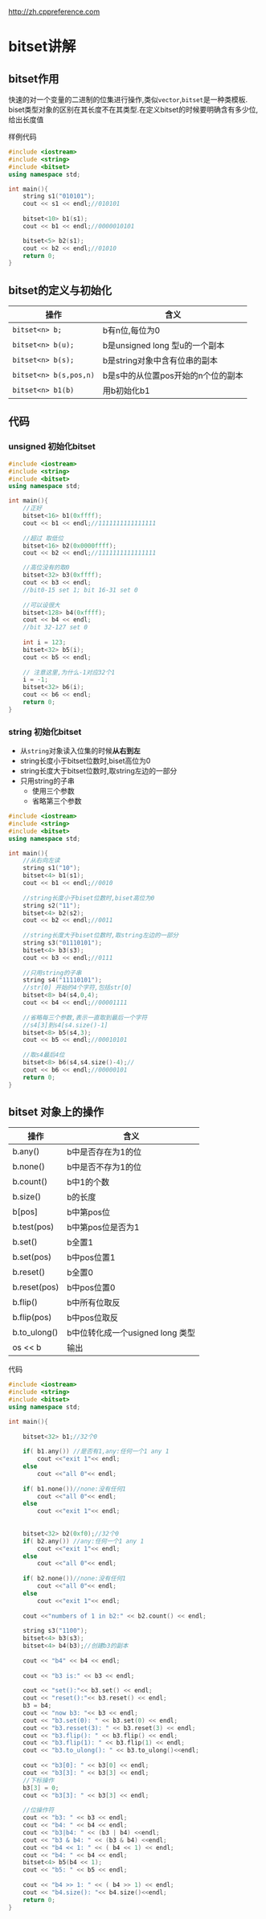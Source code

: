 http://zh.cppreference.com
# bitset讲解

## bitset作用

快速的对一个变量的二进制的位集进行操作,类似`vector`,`bitset`是一种类模板.
biset类型对象的区别在其长度不在其类型.在定义bitset的时候要明确含有多少位,给出长度值

样例代码


```c++
#include <iostream>
#include <string>
#include <bitset>
using namespace std;

int main(){
    string s1("010101");
    cout << s1 << endl;//010101
    
    bitset<10> b1(s1);
    cout << b1 << endl;//0000010101

    bitset<5> b2(s1);
    cout << b2 << endl;//01010
    return 0;
}
```


## bitset的定义与初始化

| 操作                 | 含义                              |
|----------------------|-----------------------------------|
| `bitset<n> b;`         | b有n位,每位为0                    |
| `bitset<n> b(u);`      | b是unsigned long 型u的一个副本    |
| `bitset<n> b(s);`      | b是string对象中含有位串的副本     |
| `bitset<n> b(s,pos,n)` | b是s中的从位置pos开始的n个位的副本 |
| `bitset<n> b1(b)`     | 用b初始化b1                       |

## 代码

### unsigned 初始化bitset

```c++
#include <iostream>
#include <string>
#include <bitset>
using namespace std;

int main(){
    //正好
    bitset<16> b1(0xffff);
    cout << b1 << endl;//1111111111111111
    
    //超过 取低位
    bitset<16> b2(0x0000ffff);
    cout << b2 << endl;//1111111111111111

    //高位没有的取0
    bitset<32> b3(0xffff);
    cout << b3 << endl;
    //bit0-15 set 1; bit 16-31 set 0
    
    //可以设很大
    bitset<128> b4(0xffff);
    cout << b4 << endl;
    //bit 32-127 set 0
    
    int i = 123;
    bitset<32> b5(i);
    cout << b5 << endl;
    
    // 注意这里,为什么-1对应32个1
    i = -1;
    bitset<32> b6(i);
    cout << b6 << endl;
    return 0;
}
```


### string 初始化bitset

 - 从`string`对象读入位集的时候**从右到左**
 - string长度小于bitset位数时,biset高位为0
 - string长度大于bitset位数时,取string左边的一部分
 - 只用string的子串
    - 使用三个参数
    - 省略第三个参数
 
```c++
#include <iostream>
#include <string>
#include <bitset>
using namespace std;

int main(){
    //从右向左读
    string s1("10");
    bitset<4> b1(s1);
    cout << b1 << endl;//0010
    
    //string长度小于biset位数时,biset高位为0
    string s2("11");
    bitset<4> b2(s2);
    cout << b2 << endl;//0011
    	
    //string长度大于biset位数时,取string左边的一部分
    string s3("01110101");
    bitset<4> b3(s3);
    cout << b3 << endl;//0111
    
    //只用string的子串
    string s4("11110101");
    //str[0] 开始的4个字符,包括str[0]
    bitset<8> b4(s4,0,4);
    cout << b4 << endl;//00001111
    
    //省略每三个参数,表示一直取到最后一个字符
    //s4[3]到s4[s4.size()-1]
    bitset<8> b5(s4,3);
    cout << b5 << endl;//00010101
    
    //取s4最后4位
    bitset<8> b6(s4,s4.size()-4);//
    cout << b6 << endl;//00000101
    return 0;
}
```

## bitset 对象上的操作

| 操作         | 含义                             |
|--------------|----------------------------------|
| b.any()      | b中是否存在为1的位               |
| b.none()     | b中是否不存为1的位               |
| b.count()    | b中1的个数                       |
| b.size()     | b的长度                          |
| b[pos]       | b中第pos位                       |
| b.test(pos)  | b中第pos位是否为1                |
| b.set()      | b全置1                           |
| b.set(pos)   | b中pos位置1                      |
| b.reset()    | b全置0                           |
| b.reset(pos) | b中pos位置0                      |
| b.flip()     | b中所有位取反                    |
| b.flip(pos)  | b中pos位取反                     |
| b.to_ulong() | b中位转化成一个usigned long 类型 |
| os << b      | 输出                             |



代码

```c++
#include <iostream>
#include <string>
#include <bitset>
using namespace std;

int main(){
    
    bitset<32> b1;//32个0
    
    if( b1.any()) //是否有1,any:任何一个1 any 1
    	cout <<"exit 1"<< endl;
    else 
    	cout <<"all 0"<< endl;
    
    if( b1.none())//none:没有任何1
    	cout <<"all 0"<< endl;
    else 
    	cout <<"exit 1"<< endl;
    
    
    bitset<32> b2(0xf0);//32个0
    if( b2.any()) //any:任何一个1 any 1
    	cout <<"exit 1"<< endl;
    else 
    	cout <<"all 0"<< endl;
    
    if( b2.none())//none:没有任何1
    	cout <<"all 0"<< endl;
    else 
    	cout <<"exit 1"<< endl;
    
    cout <<"numbers of 1 in b2:" << b2.count() << endl;
    
    string s3("1100");
    bitset<4> b3(s3);
    bitset<4> b4(b3);//创建b3的副本
    
    cout << "b4" << b4 << endl;
    
    cout << "b3 is:" << b3 << endl;
    
    cout << "set():"<< b3.set() << endl;
    cout << "reset():"<< b3.reset() << endl;
    b3 = b4;
    cout << "now b3: "<< b3 << endl;
    cout << "b3.set(0): " << b3.set(0) << endl;
    cout << "b3.resset(3): " << b3.reset(3) << endl;
    cout << "b3.flip(): " << b3.flip() << endl;
    cout << "b3.flip(1): " << b3.flip(1) << endl;
    cout << "b3.to_ulong(): " << b3.to_ulong()<<endl;
    
    cout << "b3[0]: " << b3[0] << endl;
    cout << "b3[3]: " << b3[3] << endl;
    //下标操作
    b3[3] = 0;
    cout << "b3[3]: " << b3[3] << endl;
    
    //位操作符
    cout << "b3: " << b3 << endl;
    cout << "b4: " << b4 << endl;
    cout << "b3|b4: " << (b3 | b4) <<endl;
    cout << "b3 & b4: " << (b3 & b4) <<endl;
    cout << "b4 << 1: " << ( b4 << 1) << endl;
    cout << "b4: " << b4 << endl;
    bitset<4> b5(b4 << 1);
    cout << "b5: " << b5 << endl;
    
    cout << "b4 >> 1: " << ( b4 >> 1) << endl;
    cout << "b4.size(): "<< b4.size()<<endl;
    return 0;
}
```
